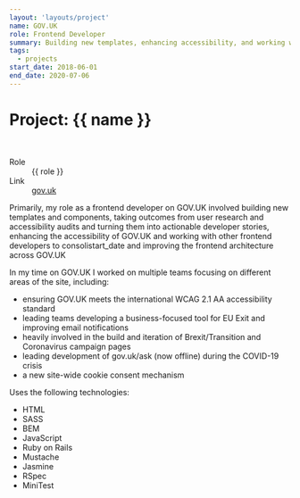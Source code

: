 ```yaml
---
layout: 'layouts/project'
name: GOV.UK
role: Frontend Developer
summary: Building new templates, enhancing accessibility, and working with other frontend developers to consolistart_date and improve the frontend architecture across the UK government website.
tags:
  - projects
start_date: 2018-06-01
end_date: 2020-07-06
---
```


# Project: {{ name }}

<div class="image-wrapper">
  <img class="project-image project-image--multiple" src="/assets/project-images/govuk.png" alt="" role="presentation">
  <img class="project-image project-image--multiple" src="/assets/project-images/govuk2.png" alt="" role="presentation">
</div>

<dl>
  <dt>Role</dt>
  <dd>{{ role }}</dd>

  <dt>Link</dt>
  <dd><a href="https://www.gov.uk/">gov.uk</a></dd>
</dl>

Primarily, my role as a frontend developer on GOV.UK involved building new templates and components, taking outcomes from user research and accessibility audits and turning them into actionable developer stories, enhancing the accessibility of GOV.UK and working with other frontend developers to consolistart_date and improving the frontend architecture across GOV.UK

In my time on GOV.UK I worked on multiple teams focusing on different areas of the site, including:

- ensuring GOV.UK meets the international WCAG 2.1 AA accessibility standard
- leading teams developing a business-focused tool for EU Exit and improving email notifications
- heavily involved in the build and iteration of Brexit/Transition and Coronavirus campaign pages
- leading development of gov.uk/ask (now offline) during the COVID-19 crisis
- a new site-wide cookie consent mechanism

Uses the following technologies:

- HTML
- SASS
- BEM
- JavaScript
- Ruby on Rails
- Mustache
- Jasmine
- RSpec
- MiniTest
